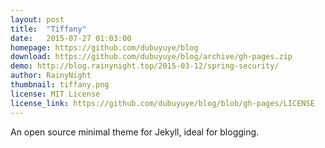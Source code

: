 ```yaml
---
layout: post
title:  "Tiffany"
date:   2015-07-27 01:03:00
homepage: https://github.com/dubuyuye/blog
download: https://github.com/dubuyuye/blog/archive/gh-pages.zip
demo: http://blog.rainynight.top/2015-03-12/spring-security/
author: RainyNight
thumbnail: tiffany.png
license: MIT License
license_link: https://github.com/dubuyuye/blog/blob/gh-pages/LICENSE
---
```


An open source minimal theme for Jekyll, ideal for blogging.

